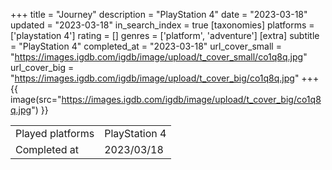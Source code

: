 +++
title = "Journey"
description = "PlayStation 4"
date = "2023-03-18"
updated = "2023-03-18"
in_search_index = true
[taxonomies]
platforms = ['playstation 4']
rating = []
genres = ['platform', 'adventure']
[extra]
subtitle = "PlayStation 4"
completed_at = "2023-03-18"
url_cover_small = "https://images.igdb.com/igdb/image/upload/t_cover_small/co1q8q.jpg"
url_cover_big = "https://images.igdb.com/igdb/image/upload/t_cover_big/co1q8q.jpg"
+++
{{ image(src="https://images.igdb.com/igdb/image/upload/t_cover_big/co1q8q.jpg") }}

|              |            |
| ------------ | ---------- |
| Played platforms    | PlayStation 4 |
| Completed at | 2023/03/18 |

